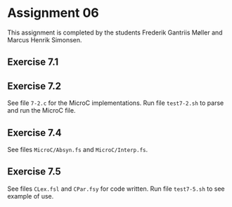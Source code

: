 # Assignment 06

This assignment is completed by the students Frederik Gantriis Møller and Marcus Henrik Simonsen.

## Exercise 7.1

## Exercise 7.2

See file `7-2.c` for the MicroC implementations.
Run file `test7-2.sh` to parse and run the MicroC file.

## Exercise 7.4

See files `MicroC/Absyn.fs` and `MicroC/Interp.fs`.

## Exercise 7.5

See files `CLex.fsl` and `CPar.fsy` for code written.
Run file `test7-5.sh` to see example of use.

